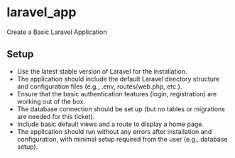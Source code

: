 # laravel_app
Create a Basic Laravel Application

## Setup
- Use the latest stable version of Laravel for the installation.
- The application should include the default Laravel directory structure and configuration files (e.g., .env, routes/web.php, etc.).
- Ensure that the basic authentication features (login, registration) are working out of the box.
- The database connection should be set up (but no tables or migrations are needed for this ticket).
- Include basic default views and a route to display a home page.
- The application should run without any errors after installation and configuration, with minimal setup required from the user (e.g., database setup).

